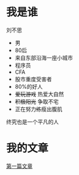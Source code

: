 # 我是谁
  
刘不思

- 男
- 80后
- 来自东部沿海一座小城市
- 程序员
- CFA
- 股市重度受害者
- 80%的好人
- ~~爱玩游戏~~ 热爱大自然
- ~~积极阳光~~ 争取不宅
- 正在努力~~练~~瘦出腹肌

终究也是一个平凡的人

# 我的文章

[第一篇文章](post/第一篇文章/第一篇文章.md)
